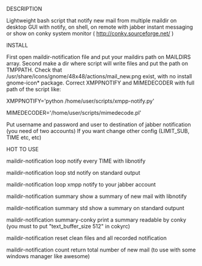 DESCRIPTION

Lightweight bash script that notify new mail from multiple maildir on desktop GUI with notify, on shell, on remote with jabber instant messaging or show on conky  system monitor ( http://conky.sourceforge.net/ )

INSTALL

First open maildir-notification file and put your maildirs path on MAILDIRS array.
Second make a dir where script will write files and put the path on TMPPATH.
Check that /usr/share/icons/gnome/48x48/actions/mail_new.png exist, with no install gnome-icon* package.
Correct XMPPNOTIFY and MIMEDECODER with full path of the script like:

XMPPNOTIFY='python /home/user/scripts/xmpp-notify.py'

MIMEDECODER='/home/user/scripts/mimedecode.pl'

Put username and password and user to destination of jabber notification (you need of two accounts)
If you want change other config (LIMIT_SUB, TIME etc, etc)

HOT TO USE

maildir-notification loop		notify every TIME with libnotify

maildir-notification loop std		notify on standard output

maildir-notification loop xmpp		notify to your jabber account

maildir-notification summary		     	  		show a summary of new mail with libnotify

maildir-notification summary std				show a summary on standard outpunt

maildir-notification summary-conky 				print a summary readable by conky (you must to put "text_buffer_size 512" in cokyrc)

maildir-notification reset					clean files and all recorded notification

maildir-notification count 					return total number of new mail (to use with some windows manager like awesome)

